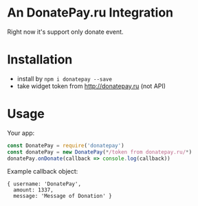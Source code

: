 # An DonatePay.ru Integration

Right now it's support only donate event.

# Installation

- install by `npm i donatepay --save`
- take widget token from http://donatepay.ru (not API)

# Usage

Your app:

```javascript
const DonatePay = require('donatepay')
const donatePay = new DonatePay(*/token from donatepay.ru/*)
donatePay.onDonate(callback => console.log(callback))
```

Example callback object:

```
{ username: 'DonatePay',
  amount: 1337,
  message: 'Message of Donation' }
```
